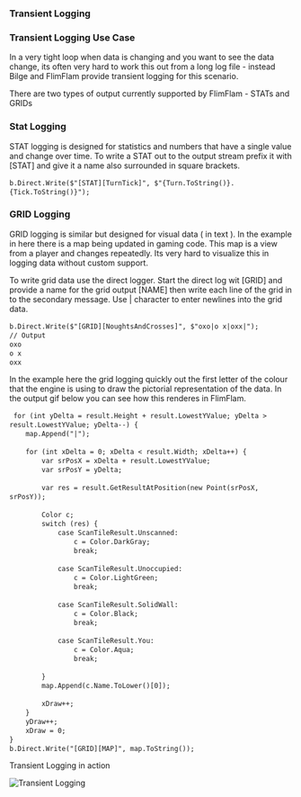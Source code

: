 ### Transient Logging

### Transient Logging Use Case

In a very tight loop when data is changing and you want to see the data change, its often very hard to work this out from a long log file - instead Bilge and FlimFlam provide transient logging for this scenario.

There are two types of output currently supported by FlimFlam - STATs and GRIDs

### Stat Logging

STAT logging is designed for statistics and numbers that have a single value and change over time.  To write a STAT out to the output stream prefix it with [STAT] and give it a name also surrounded in square brackets.

```
b.Direct.Write($"[STAT][TurnTick]", $"{Turn.ToString()}.{Tick.ToString()}");
```


### GRID Logging

GRID logging is similar but designed for visual data ( in text ).   In the example in here there is a map being updated in gaming code. This map is a view from a player and changes repeatedly.  Its very hard to visualize this in logging data without custom support.

To write grid data use the direct logger.  Start the direct log wit [GRID] and provide a name for the grid output [NAME] then write each line of the grid in to the secondary message. Use | character to enter newlines into the grid data.

```
b.Direct.Write($"[GRID][NoughtsAndCrosses]", $"oxo|o x|oxx|");
// Output
oxo
o x
oxx
```

In the example here the grid logging quickly out the first letter of the colour that the engine is using to draw the pictorial representation of the data.  In the output gif below you can see how this renderes in FlimFlam.

```
 for (int yDelta = result.Height + result.LowestYValue; yDelta > result.LowestYValue; yDelta--) {
    map.Append("|");

    for (int xDelta = 0; xDelta < result.Width; xDelta++) {
        var srPosX = xDelta + result.LowestYValue;
        var srPosY = yDelta; 

        var res = result.GetResultAtPosition(new Point(srPosX, srPosY));

        Color c;
        switch (res) {
            case ScanTileResult.Unscanned:
                c = Color.DarkGray;
                break;

            case ScanTileResult.Unoccupied:
                c = Color.LightGreen;
                break;

            case ScanTileResult.SolidWall:
                c = Color.Black;
                break;

            case ScanTileResult.You:
                c = Color.Aqua;
                break;

        }
        map.Append(c.Name.ToLower()[0]);
                        
        xDraw++;
    }
    yDraw++;
    xDraw = 0;
}
b.Direct.Write("[GRID][MAP]", map.ToString());
```

Transient Logging in action

![Transient Logging](..\..\images\transientdata.gif)